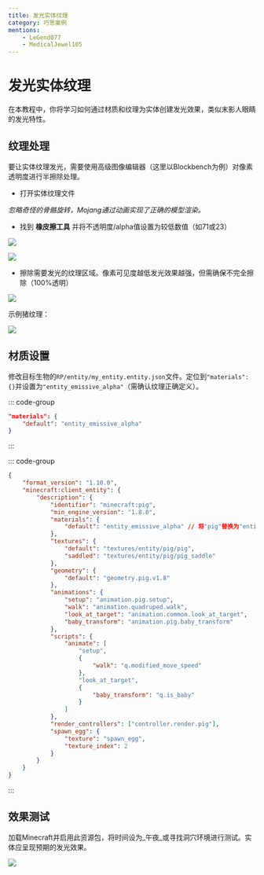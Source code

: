 ```yaml
---
title: 发光实体纹理
category: 巧思案例
mentions:
    - LeGend077
    - MedicalJewel105
---
```


# 发光实体纹理

<!--@include: @/wiki/bedrock-wiki-mirror.md-->

在本教程中，你将学习如何通过材质和纹理为实体创建发光效果，类似末影人眼睛的发光特性。

## 纹理处理

要让实体纹理发光，需要使用高级图像编辑器（这里以Blockbench为例）对像素透明度进行半擦除处理。

- 打开实体纹理文件

 _忽略奇怪的骨骼旋转，Mojang通过动画实现了正确的模型渲染。_

- 找到 __橡皮擦工具__ 并将不透明度/alpha值设置为较低数值（如71或23）

![](/assets/images/visuals/glowing-texture/eraser.png)

![](/assets/images/visuals/glowing-texture/opacity.png)

- 擦除需要发光的纹理区域。像素可见度越低发光效果越强，但需确保不完全擦除（100%透明）

![](/assets/images/visuals/glowing-texture/erase-pixels.png)

示例猪纹理：

![](/assets/images/visuals/glowing-texture/pig.png)

## 材质设置

修改目标生物的`RP/entity/my_entity.entity.json`文件。定位到`"materials":{}`并设置为`"entity_emissive_alpha"`（需确认纹理正确定义）。

::: code-group
```json [RP/entity/pig.entity.json#description]
"materials": {
    "default": "entity_emissive_alpha"
}
```
:::

<Spoiler title="示例猪实体文件">

::: code-group
```json [RP/entity/pig.entity.json]
{
	"format_version": "1.10.0",
	"minecraft:client_entity": {
		"description": {
			"identifier": "minecraft:pig",
			"min_engine_version": "1.8.0",
			"materials": {
				"default": "entity_emissive_alpha" // 将"pig"替换为"entity_emissive_alpha"
			},
			"textures": {
				"default": "textures/entity/pig/pig",
				"saddled": "textures/entity/pig/pig_saddle"
			},
			"geometry": {
				"default": "geometry.pig.v1.8"
			},
			"animations": {
				"setup": "animation.pig.setup",
				"walk": "animation.quadruped.walk",
				"look_at_target": "animation.common.look_at_target",
				"baby_transform": "animation.pig.baby_transform"
			},
			"scripts": {
				"animate": [
					"setup",
					{
						"walk": "q.modified_move_speed"
					},
					"look_at_target",
					{
						"baby_transform": "q.is_baby"
					}
				]
			},
			"render_controllers": ["controller.render.pig"],
			"spawn_egg": {
				"texture": "spawn_egg",
				"texture_index": 2
			}
		}
	}
}
```
:::

</Spoiler>

## 效果测试

加载Minecraft并启用此资源包，将时间设为_午夜_或寻找洞穴环境进行测试。实体应呈现预期的发光效果。

![](/assets/images/visuals/glowing-texture/result.png)